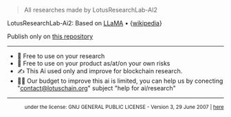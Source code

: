 > All researches made by LotusResearchLab-AI2

LotusResearchLab-Ai2: Based on [LLaMA](https://arxiv.org/abs/2302.13971) • {[wikipedia](https://en.wikipedia.org/wiki/LLaMA)}

Publish only on [this repository](https://github.com/blue-lotus-lab/LibExtentions/tree/main/Research)

---

- 📑 Free to use on your research
- 🧾 Free to use on your product as/at/on your own risks
- ✍️ This Ai used only and improve for blockchain research.
- 🧙‍♂️ Our budget to improve this ai is limited, you can help us by conecting "contact@lotuschain.org" subject "help for ai/research"

---

<div align="right">
  <sup>
    under the license: GNU GENERAL PUBLIC LICENSE - Version 3, 29 June 2007 | 
    <a href="https://github.com/blue-lotus-lab/LibExtentions/blob/main/Research/LICENSE.txt">here</a> 
  </sup>
</div>
